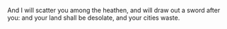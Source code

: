 And I will scatter you among the heathen, and will draw out a sword after you: and your land shall be desolate, and your cities waste.
